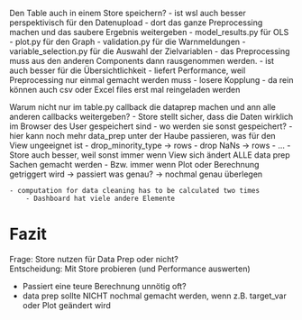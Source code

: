Den Table auch in einem Store speichern?
    - ist wsl auch besser perspektivisch für den Datenupload
    - dort das ganze Preprocessing machen und das saubere Ergebnis weitergeben
        - model_results.py für OLS
        - plot.py für den Graph
        - validation.py für die Warnmeldungen
        - variable_selection.py für die Auswahl der Zielvariablen
    - das Preprocessing muss aus den anderen Components dann rausgenommen werden.
        - ist auch besser für die Übersichtlichkeit
        - liefert Performance, weil Preprocessing nur einmal gemacht werden muss
        - losere Kopplung
    - da rein können auch csv oder Excel files erst mal reingeladen werden


Warum nicht nur im table.py callback die dataprep machen und ann alle anderen callbacks weitergeben?
    - Store stellt sicher, dass die Daten wirklich im Browser des User gespeichert sind
        - wo werden sie sonst gespeichert?
    - hier kann noch mehr data_prep unter der Haube passieren, was für den View ungeeignet ist
        - drop_minority_type -> rows
        - drop NaNs -> rows
        - ...
    - Store auch besser, weil sonst immer wenn View sich ändert ALLE data prep Sachen gemacht werden
        - Bzw. immer wenn Plot oder Berechnung getriggert wird -> passiert was genau?
            -> nochmal genau überlegen

    - computation for data cleaning has to be calculated two times
        - Dashboard hat viele andere Elemente


# Fazit
Frage: Store nutzen für Data Prep oder nicht?
<br>
Entscheidung: Mit Store probieren (und Performance auswerten)

- Passiert eine teure Berechnung unnötig oft?
- data prep sollte NICHT nochmal gemacht werden, wenn z.B. target_var oder Plot geändert wird
    


